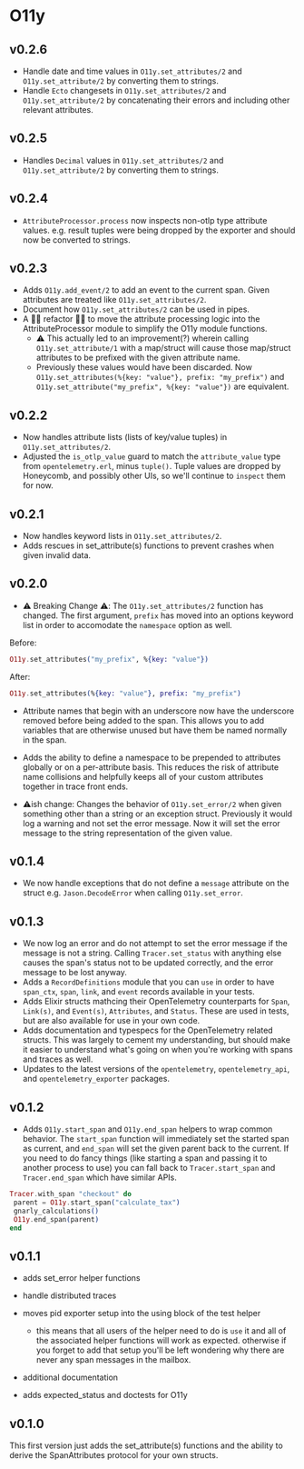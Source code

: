 # O11y

## v0.2.6

- Handle date and time values in `O11y.set_attributes/2` and `O11y.set_attribute/2` by converting them to strings.
- Handle `Ecto` changesets in `O11y.set_attributes/2` and `O11y.set_attribute/2` by concatenating their errors and including other relevant attributes.

## v0.2.5

- Handles `Decimal` values in `O11y.set_attributes/2` and `O11y.set_attribute/2` by converting them to strings.

## v0.2.4

- `AttributeProcessor.process` now inspects non-otlp type attribute values. e.g. result tuples were being dropped by the exporter and should now be converted to strings.

## v0.2.3

- Adds `O11y.add_event/2` to add an event to the current span. Given attributes are treated like `O11y.set_attributes/2`.
- Document how `O11y.set_attributes/2` can be used in pipes.
- A ✌🏼 refactor ✌🏼 to move the attribute processing logic into the AttributeProcessor module to simplify the O11y module functions.
  - ⚠️ This actually led to an improvement(?) wherein calling `O11y.set_attribute/1` with a map/struct will cause those map/struct attributes to be prefixed with the given attribute name.
  - Previously these values would have been discarded. Now `O11y.set_attributes(%{key: "value"}, prefix: "my_prefix")` and `O11y.set_attribute("my_prefix", %{key: "value"})` are equivalent.

## v0.2.2

- Now handles attribute lists (lists of key/value tuples) in `O11y.set_attributes/2`.
- Adjusted the `is_otlp_value` guard to match the `attribute_value` type from `opentelemetry.erl`, minus `tuple()`. Tuple values are dropped by Honeycomb, and possibly other UIs, so we'll continue to `inspect` them for now.

## v0.2.1

- Now handles keyword lists in `O11y.set_attributes/2`.
- Adds rescues in set_attribute(s) functions to prevent crashes when given invalid data.

## v0.2.0

- ⚠️ Breaking Change ⚠️: The `O11y.set_attributes/2` function has changed. The first argument, `prefix` has moved into an options keyword list in order to accomodate the `namespace` option as well.

Before:
```elixir
O11y.set_attributes("my_prefix", %{key: "value"})
```

After:
```elixir
O11y.set_attributes(%{key: "value"}, prefix: "my_prefix")
```

- Attribute names that begin with an underscore now have the underscore removed before being added to the span. This allows you to add variables that are otherwise unused but have them be named normally in the span.

- Adds the ability to define a namespace to be prepended to attributes globally or on a per-attribute basis. This reduces the risk of attribute name collisions and helpfully keeps all of your custom attributes together in trace front ends.

- ⚠️ish change: Changes the behavior of `O11y.set_error/2` when given something other than a string or an exception struct. Previously it would log a warning and not set the error message. Now it will set the error message to the string representation of the given value.

## v0.1.4

- We now handle exceptions that do not define a `message` attribute on the struct e.g. `Jason.DecodeError` when calling `O11y.set_error`.

## v0.1.3

- We now log an error and do not attempt to set the error message if the message is not a string. Calling `Tracer.set_status` with anything else causes the span's status not to be updated correctly, and the error message to be lost anyway.
- Adds a `RecordDefinitions` module that you can `use` in order to have `span_ctx`, `span`, `link`, and `event` records available in your tests.
- Adds Elixir structs mathcing their OpenTelemetry counterparts for `Span`, `Link(s)`, and `Event(s)`, `Attributes`, and `Status`. These are used in tests, but are also available for use in your own code.
- Adds documentation and typespecs for the OpenTelemetry related structs. This was largely to cement my understanding, but should make it easier to understand what's going on when you're working with spans and traces as well.
- Updates to the latest versions of the `opentelemetry`, `opentelemetry_api`, and `opentelemetry_exporter` packages.

## v0.1.2

- Adds `O11y.start_span` and `O11y.end_span` helpers to wrap common behavior. The `start_span` function will immediately set the started span as current, and `end_span` will set the given parent back to the current. If you need to do fancy things (like starting a span and passing it to another process to use) you can fall back to `Tracer.start_span` and `Tracer.end_span` which have similar APIs.

```elixir
Tracer.with_span "checkout" do
 parent = O11y.start_span("calculate_tax")
 gnarly_calculations()
 O11y.end_span(parent)
end
```

## v0.1.1

- adds set_error helper functions

- handle distributed traces

- moves pid exporter setup into the using block of the test helper

  - this means that all users of the helper need to do is `use` it and all
    of the associated helper functions will work as expected. otherwise if
    you forget to add that setup you'll be left wondering why there are
    never any span messages in the mailbox.

- additional documentation

- adds expected_status and doctests for O11y

## v0.1.0

This first version just adds the set_attribute(s) functions and the ability to derive the SpanAttributes protocol for
your own structs.
